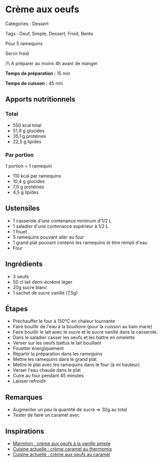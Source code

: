 # Crème aux oeufs

Catégories : Dessert

Tags : Oeuf, Simple, Dessert, Froid, Bento

Pour 5 ramequins

Servir froid

/!\\ A préparer au moins 4h avant de manger

**Temps de préparation :** 15 min

**Temps de cuisson :** 45 min

## Apports nutritionnels

### Total

* 550 kcal total
* 51,9 g glucides
* 35,1 g protéines
* 22,5 g lipides

### Par portion

1 portion = 1 ramequin

* 110 kcal par ramequins
* 10,4 g glucides
* 7,0 g protéines
* 4,5 g lipides

## Ustensiles

* 1 casserole d'une contenance minimum d'1/2 L
* 1 saladier d'une contenance supérieur à 1/2 L
* 1 fouet
* 5 ramequins pouvant aller au four
* 1 grand plat pouvant contenir les ramequins et être rempli d'eau
* Four

## Ingrédients

* 3 oeufs
* 50 cl lait demi-écrémé léger
* 20g sucre blanc
* 1 sachet de sucre vanillé (7,5g)

## Étapes

* Préchauffer le four à 150°C en chaleur tournante
* Faire bouillir de l'eau à la bouilloire (pour la cuisson au bain marie)
* Faire bouillir le lait avec le sucre et le sucre vanillé dans la casserole.
* Dans le saladier casser les oeufs et les battre en omelette
* Verser sur les oeufs battus le lait bouillant
* Fouetter énergiquement
* Répartir la préparation dans les ramequins
* Mettre les ramequins dans le grand plat
* Mettre le plat avec les ramequins dans le four (à mi hauteur)
* Verser l'eau chaude dans le plat
* Cuire au four pendant 45 minutes
* Laisser refroidir

## Remarques

* Augmenter un peu la quantité de sucre => 30g au total
* Tester de faire un caramel avec

## Inspirations

* [Marmiton : crème aux oeufs à la vanille simple](https://www.marmiton.org/recettes/recette_creme-aux-oeufs-a-la-vanille-simple_26355.aspx)
* [Cuisine actuelle : crème caramel au thermomix](https://www.cuisineactuelle.fr/recettes/creme-caramel-au-thermomix-302943)
* [Cuisine actuelle : crème aux oeufs au caramel](https://www.cuisineactuelle.fr/recettes/creme-aux-oeufs-au-caramel-265003)